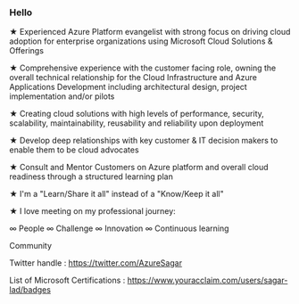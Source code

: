 ### Hello 

★ Experienced Azure Platform evangelist with strong focus on driving cloud adoption for enterprise organizations using Microsoft Cloud Solutions & Offerings

★ Comprehensive experience with the customer facing role, owning the overall technical relationship for the Cloud Infrastructure and Azure Applications Development including architectural design, project implementation and/or pilots

★ Creating cloud solutions with high levels of performance, security, scalability, maintainability, reusability and reliability upon deployment

★ Develop deep relationships with key customer & IT decision makers to enable them to be cloud advocates

★ Consult and Mentor Customers on Azure platform and overall cloud readiness through a structured learning plan

★ I'm a "Learn/Share it all" instead of a "Know/Keep it all"

★ I love meeting on my professional journey:

∞ People
∞ Challenge
∞ Innovation
∞ Continuous learning 

Community

Twitter handle : https://twitter.com/AzureSagar

List of Microsoft Certifications : https://www.youracclaim.com/users/sagar-lad/badges
